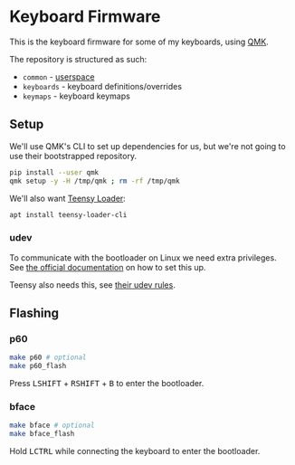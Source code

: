 # Keyboard Firmware

This is the keyboard firmware for some of my keyboards, using [QMK](https://github.com/qmk/qmk_firmware#readme).

The repository is structured as such:
- `common` - [userspace](https://docs.qmk.fm/#/feature_userspace)
- `keyboards` - keyboard definitions/overrides
- `keymaps` - keyboard keymaps

## Setup

We'll use QMK's CLI to set up dependencies for us, but we're not going to use their bootstrapped repository.

```bash
pip install --user qmk
qmk setup -y -H /tmp/qmk ; rm -rf /tmp/qmk
```

We'll also want [Teensy Loader](https://www.pjrc.com/teensy/loader_cli.html):
```bash
apt install teensy-loader-cli
```

### udev

To communicate with the bootloader on Linux we need extra privileges.  
See [the official documentation](https://docs.qmk.fm/#/faq_build?id=linux-udev-rules) on how to set this up.

Teensy also needs this, see [their udev rules](https://www.pjrc.com/teensy/00-teensy.rules).

## Flashing

### p60

```bash
make p60 # optional
make p60_flash
```

Press <kbd>LSHIFT</kbd> + <kbd>RSHIFT</kbd> + <kbd>B</kbd> to enter the bootloader.

### bface

```bash
make bface # optional
make bface_flash
```

Hold <kbd>LCTRL</kbd> while connecting the keyboard to enter the bootloader.
